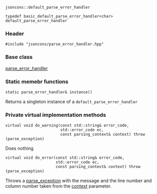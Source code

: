     jsoncons::default_parse_error_handler

    typedef basic_default_parse_error_handler<char> default_parse_error_handler

### Header

    #include "jsoncons/parse_error_handler.hpp"

### Base class

[parse_error_handler](parse_error_handler)  
  
### Static memebr functions
  
    static parse_error_handler& instance()   
Returns a singleton instance of a `default_parse_error_handler`       

### Private virtual implementation methods

    virtual void do_warning(const std::string& error_code,
                            std::error_code ec,
                            const parsing_context& context) throw (parse_exception)
Does nothing

    virtual void do_error(const std::string& error_code,
                          std::error_code ec,
                          const parsing_context& context) throw (parse_exception)
Throws a [parse_exception](parse_exception) with the message and the line 
number and column number taken from the [context](parsing_context) parameter.
    

